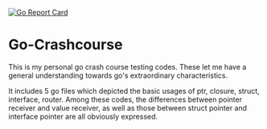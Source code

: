 [![Go Report Card](https://goreportcard.com/badge/github.com/ssghost/Go-Crashcourse)](https://goreportcard.com/report/github.com/ssghost/Go-Crashcourse)
# Go-Crashcourse

This is my personal go crash course testing codes. These let me have a general understanding towards go's extraordinary characteristics. 

It includes 5 go files which depicted the basic usages of ptr, closure, struct, interface, router. Among these codes, the differences between pointer receiver and value receiver, as well as those between struct pointer and interface pointer are all obviously expressed.
